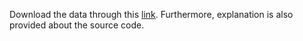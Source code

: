 Download the data through this [link](https://cs50.harvard.edu/ai/2020/projects/4/nim/). Furthermore, explanation is also provided about the source code.  
